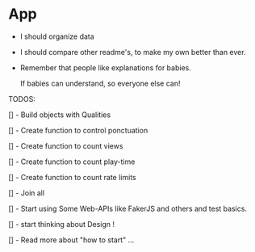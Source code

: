 # App

- I should organize data 

- I should compare other readme's, to make my own better than ever. 

- Remember that people like explanations for babies. 

    If babies can understand, so everyone else can! 

TODOS: 

[] - Build objects with Qualities

[] - Create function to control ponctuation 

[] - Create function to count views

[] - Create function to count play-time

[] - Create function to count rate limits

[] - Join all 

[] - Start using Some Web-APIs like FakerJS and others and test basics. 

[] - start thinking about Design ! 

[] - Read more about "how to start" ... 



